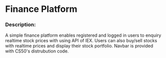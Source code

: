 # **Finance Platform**
### Description:
 A simple finance platform enables registered and logged in users  to enquiry
realtime stock prices with using API of IEX.
 Users can also buy/sell stocks with realtime prices and display their
stock portfolio.
 Navbar is provided with CS50's distrubution code. 

